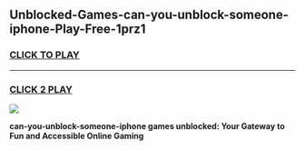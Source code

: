 
## Unblocked-Games-can-you-unblock-someone-iphone-Play-Free-1prz1
<h3>
<a href="https://premium76.site?title=can-you-unblock-someone-iphone&ref=21A">CLICK TO PLAY</a></h3>
<hr>

<h3>
<a href="https://premium76.site?title=can-you-unblock-someone-iphone&ref=21A">CLICK 2 PLAY</a>
  
</h3>

<a href="https://premium76.site?title=can-you-unblock-someone-iphone&ref=21A"><img src="https://clearcache.store/games.png"></a>


**can-you-unblock-someone-iphone games unblocked: Your Gateway to Fun and Accessible Online Gaming**
